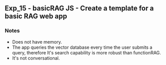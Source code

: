 ## Exp_15 - basicRAG JS - Create a template for a basic RAG web app

### Notes
- Does not have memory.
- The app queries the vector database every time the user submits a query, therefore It's search capability is more robust than functionRAG.
- It's not conversational.
